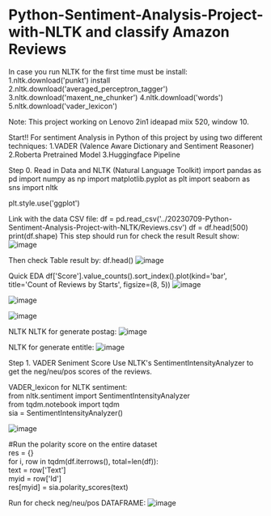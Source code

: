 # Python-Sentiment-Analysis-Project-with-NLTK and classify Amazon Reviews

In case you run NLTK for the first time must be install:
  1.nltk.download('punkt') install
  2.nltk.download('averaged_perceptron_tagger')
  3.nltk.download('maxent_ne_chunker')
  4.nltk.download('words')
  5.nltk.download('vader_lexicon')

Note: This project working on Lenovo 2in1 ideapad miix 520, window 10. 

Start!!
For sentiment Analysis in Python of this project by using two different techniques:
1.VADER (Valence Aware Dictionary and Sentiment Reasoner)
2.Roberta Pretrained Model
3.Huggingface Pipeline

Step 0. Read in Data and NLTK (Natural Language Toolkit)
import pandas as pd
import numpy as np
import matplotlib.pyplot as plt
import seaborn as sns
import nltk

plt.style.use('ggplot')

Link with the data CSV file:
df = pd.read_csv('../20230709-Python-Sentiment-Analysis-Project-with-NLTK/Reviews.csv')
df = df.head(500)
print(df.shape)
This step should run for check the result
Result show:
![image](https://github.com/Kanangnut/Python-Sentiment-Analysis-Project-with-NLTK/assets/130201193/d5db9774-3ee2-44d3-833d-7b5fcda13345)

Then check Table result by:
df.head()
![image](https://github.com/Kanangnut/Python-Sentiment-Analysis-Project-with-NLTK/assets/130201193/729a3695-1be5-44cd-bc59-569a6b8f8378)

Quick EDA
df['Score'].value_counts().sort_index().plot(kind='bar', title='Count of Reviews by Starts', figsize=(8, 5))
![image](https://github.com/Kanangnut/Python-Sentiment-Analysis-Project-with-NLTK/assets/130201193/b2785148-b983-4146-896e-4da5d78ee3f2)

![image](https://github.com/Kanangnut/Python-Sentiment-Analysis-Project-with-NLTK/assets/130201193/180794db-8757-47b4-8697-c2c7e70c11e6)

![image](https://github.com/Kanangnut/Python-Sentiment-Analysis-Project-with-NLTK/assets/130201193/f4340184-af8a-4e9b-b697-36e7af9caa5a)


NLTK NLTK for generate postag:
![image](https://github.com/Kanangnut/Python-Sentiment-Analysis-Project-with-NLTK/assets/130201193/e5423197-79c0-427a-a5a7-c4c90c5b9454)


NLTK for generate entitle:
![image](https://github.com/Kanangnut/Python-Sentiment-Analysis-Project-with-NLTK/assets/130201193/0b0d5f05-1467-4e4c-8376-f6893666e8a3)


Step 1. VADER Seniment Score
Use NLTK's SentimentIntensityAnalyzer to get the neg/neu/pos scores of the reviews.

VADER_lexicon for NLTK sentiment: <br>
from nltk.sentiment import SentimentIntensityAnalyzer<br>
from tqdm.notebook import tqdm<br>
sia = SentimentIntensityAnalyzer()<br>

![image](https://github.com/Kanangnut/Python-Sentiment-Analysis-Project-with-NLTK/assets/130201193/9fd105e1-828d-41da-803b-de15107d76a8)

#Run the polarity score on the entire dataset<br>
res = {}<br>
for i, row in tqdm(df.iterrows(), total=len(df)):<br>
    text = row['Text']<br>
    myid = row['Id']<br>
    res[myid] = sia.polarity_scores(text)<br>

Run for check neg/neu/pos DATAFRAME:
    ![image](https://github.com/Kanangnut/Python-Sentiment-Analysis-Project-with-NLTK/assets/130201193/7446a9ad-1063-4e85-b037-59ca41a71c0f)



























































 

































